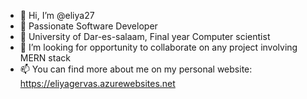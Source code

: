 - 👋 Hi, I’m @eliya27
- 👀 Passionate Software Developer
- 🌱 University of Dar-es-salaam, Final year Computer scientist
- 💞️ I’m looking for opportunity to collaborate on any project involving MERN stack
- 📫 You can find more about me on my personal website: https://eliyagervas.azurewebsites.net 



